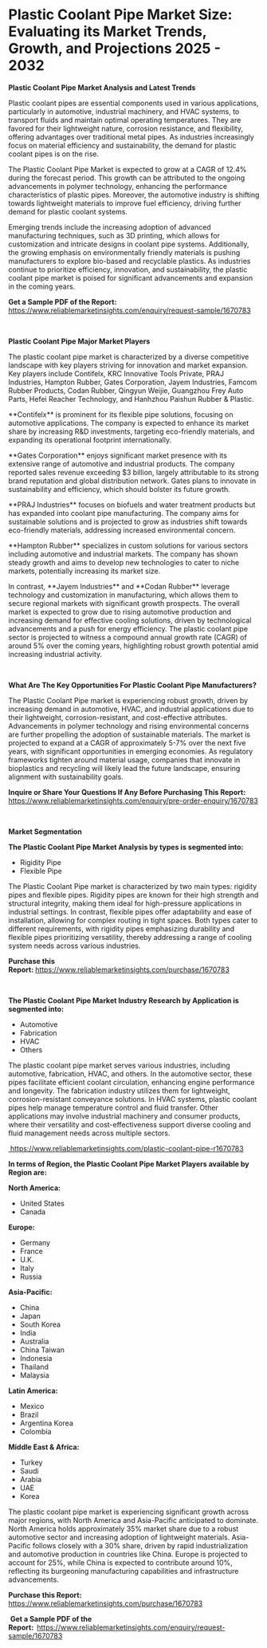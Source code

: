 <p><h1>Plastic Coolant Pipe Market Size: Evaluating its Market Trends, Growth, and Projections 2025 - 2032</h1></p><p><strong>Plastic Coolant Pipe Market Analysis and Latest Trends</strong></p>
<p><p>Plastic coolant pipes are essential components used in various applications, particularly in automotive, industrial machinery, and HVAC systems, to transport fluids and maintain optimal operating temperatures. They are favored for their lightweight nature, corrosion resistance, and flexibility, offering advantages over traditional metal pipes. As industries increasingly focus on material efficiency and sustainability, the demand for plastic coolant pipes is on the rise.</p><p>The Plastic Coolant Pipe Market is expected to grow at a CAGR of 12.4% during the forecast period. This growth can be attributed to the ongoing advancements in polymer technology, enhancing the performance characteristics of plastic pipes. Moreover, the automotive industry is shifting towards lightweight materials to improve fuel efficiency, driving further demand for plastic coolant systems. </p><p>Emerging trends include the increasing adoption of advanced manufacturing techniques, such as 3D printing, which allows for customization and intricate designs in coolant pipe systems. Additionally, the growing emphasis on environmentally friendly materials is pushing manufacturers to explore bio-based and recyclable plastics. As industries continue to prioritize efficiency, innovation, and sustainability, the plastic coolant pipe market is poised for significant advancements and expansion in the coming years.</p></p>
<p><strong>Get a Sample PDF of the Report:&nbsp;</strong> <a href="https://www.reliablemarketinsights.com/enquiry/request-sample/1670783?utm_campaign=3601&utm_medium=2&utm_source=Github&utm_content=ia&utm_term=17042025&utm_id=plastic-coolant-pipe">https://www.reliablemarketinsights.com/enquiry/request-sample/1670783</a></p>
<p>&nbsp;</p>
<p><strong>Plastic Coolant Pipe Major Market Players</strong></p>
<p><p>The plastic coolant pipe market is characterized by a diverse competitive landscape with key players striving for innovation and market expansion. Key players include Contifelx, KRC Innovative Tools Private, PRAJ Industries, Hampton Rubber, Gates Corporation, Jayem Industries, Famcom Rubber Products, Codan Rubber, Qingyun Weijie, Guangzhou Frey Auto Parts, Hefei Reacher Technology, and Hanhzhou Paishun Rubber & Plastic.</p><p>**Contifelx** is prominent for its flexible pipe solutions, focusing on automotive applications. The company is expected to enhance its market share by increasing R&D investments, targeting eco-friendly materials, and expanding its operational footprint internationally.</p><p>**Gates Corporation** enjoys significant market presence with its extensive range of automotive and industrial products. The company reported sales revenue exceeding $3 billion, largely attributable to its strong brand reputation and global distribution network. Gates plans to innovate in sustainability and efficiency, which should bolster its future growth.</p><p>**PRAJ Industries** focuses on biofuels and water treatment products but has expanded into coolant pipe manufacturing. The company aims for sustainable solutions and is projected to grow as industries shift towards eco-friendly materials, addressing increased environmental concern.</p><p>**Hampton Rubber** specializes in custom solutions for various sectors including automotive and industrial markets. The company has shown steady growth and aims to develop new technologies to cater to niche markets, potentially increasing its market size.</p><p>In contrast, **Jayem Industries** and **Codan Rubber** leverage technology and customization in manufacturing, which allows them to secure regional markets with significant growth prospects. The overall market is expected to grow due to rising automotive production and increasing demand for effective cooling solutions, driven by technological advancements and a push for energy efficiency. The plastic coolant pipe sector is projected to witness a compound annual growth rate (CAGR) of around 5% over the coming years, highlighting robust growth potential amid increasing industrial activity.</p></p>
<p>&nbsp;</p>
<p><strong>What Are The Key Opportunities For Plastic Coolant Pipe Manufacturers?</strong></p>
<p><p>The Plastic Coolant Pipe market is experiencing robust growth, driven by increasing demand in automotive, HVAC, and industrial applications due to their lightweight, corrosion-resistant, and cost-effective attributes. Advancements in polymer technology and rising environmental concerns are further propelling the adoption of sustainable materials. The market is projected to expand at a CAGR of approximately 5-7% over the next five years, with significant opportunities in emerging economies. As regulatory frameworks tighten around material usage, companies that innovate in bioplastics and recycling will likely lead the future landscape, ensuring alignment with sustainability goals.</p></p>
<p><strong>Inquire or Share Your Questions If Any Before Purchasing This Report:</strong> <a href="https://www.reliablemarketinsights.com/enquiry/pre-order-enquiry/1670783?utm_campaign=3601&utm_medium=2&utm_source=Github&utm_content=ia&utm_term=17042025&utm_id=plastic-coolant-pipe">https://www.reliablemarketinsights.com/enquiry/pre-order-enquiry/1670783</a></p>
<p>&nbsp;</p>
<p><strong>Market Segmentation</strong></p>
<p><strong>The Plastic Coolant Pipe Market Analysis by types is segmented into:</strong></p>
<p><ul><li>Rigidity Pipe</li><li>Flexible Pipe</li></ul></p>
<p><p>The Plastic Coolant Pipe market is characterized by two main types: rigidity pipes and flexible pipes. Rigidity pipes are known for their high strength and structural integrity, making them ideal for high-pressure applications in industrial settings. In contrast, flexible pipes offer adaptability and ease of installation, allowing for complex routing in tight spaces. Both types cater to different requirements, with rigidity pipes emphasizing durability and flexible pipes prioritizing versatility, thereby addressing a range of cooling system needs across various industries.</p></p>
<p><strong>Purchase this Report:&nbsp;</strong><a href="https://www.reliablemarketinsights.com/purchase/1670783?utm_campaign=3601&utm_medium=2&utm_source=Github&utm_content=ia&utm_term=17042025&utm_id=plastic-coolant-pipe">https://www.reliablemarketinsights.com/purchase/1670783</a></p>
<p>&nbsp;</p>
<p><strong>The Plastic Coolant Pipe Market Industry Research by Application is segmented into:</strong></p>
<p><ul><li>Automotive</li><li>Fabrication</li><li>HVAC</li><li>Others</li></ul></p>
<p><p>The plastic coolant pipe market serves various industries, including automotive, fabrication, HVAC, and others. In the automotive sector, these pipes facilitate efficient coolant circulation, enhancing engine performance and longevity. The fabrication industry utilizes them for lightweight, corrosion-resistant conveyance solutions. In HVAC systems, plastic coolant pipes help manage temperature control and fluid transfer. Other applications may involve industrial machinery and consumer products, where their versatility and cost-effectiveness support diverse cooling and fluid management needs across multiple sectors.</p></p>
<p><a href="https://www.reliablemarketinsights.com/plastic-coolant-pipe-r1670783?utm_campaign=3601&utm_medium=2&utm_source=Github&utm_content=ia&utm_term=17042025&utm_id=plastic-coolant-pipe">&nbsp;https://www.reliablemarketinsights.com/plastic-coolant-pipe-r1670783</a></p>
<p><strong>In terms of Region, the Plastic Coolant Pipe Market Players available by Region are:</strong></p>
<p>
    <p> <strong> North America: </strong>
        <ul>
            <li>United States</li>
            <li>Canada</li>
        </ul>
        </p> 
    <p> <strong> Europe: </strong>
        <ul>
            <li>Germany</li>
            <li>France</li>
            <li>U.K.</li>
            <li>Italy</li>
            <li>Russia</li>
        </ul>
        </p> 
    <p> <strong> Asia-Pacific: </strong>
        <ul>
            <li>China</li>
            <li>Japan</li>
            <li>South Korea</li>
            <li>India</li>
            <li>Australia</li>
            <li>China Taiwan</li>
            <li>Indonesia</li>
            <li>Thailand</li>
            <li>Malaysia</li>
        </ul>
        </p> 
    <p> <strong> Latin America: </strong>
        <ul>
            <li>Mexico</li>
            <li>Brazil</li>
            <li>Argentina Korea</li>
            <li>Colombia</li>
        </ul>
        </p> 
    <p> <strong> Middle East & Africa: </strong>
        <ul>
            <li>Turkey</li>
            <li>Saudi</li>
            <li>Arabia</li>
            <li>UAE</li>
            <li>Korea</li>
        </ul>
    </p>
    </p>
<p><p>The plastic coolant pipe market is experiencing significant growth across major regions, with North America and Asia-Pacific anticipated to dominate. North America holds approximately 35% market share due to a robust automotive sector and increasing adoption of lightweight materials. Asia-Pacific follows closely with a 30% share, driven by rapid industrialization and automotive production in countries like China. Europe is projected to account for 25%, while China is expected to contribute around 10%, reflecting its burgeoning manufacturing capabilities and infrastructure advancements.</p></p>
<p><strong>Purchase this Report: </strong><a href="https://www.reliablemarketinsights.com/purchase/1670783?utm_campaign=3601&utm_medium=2&utm_source=Github&utm_content=ia&utm_term=17042025&utm_id=plastic-coolant-pipe">https://www.reliablemarketinsights.com/purchase/1670783</a></p>
<p>&nbsp;<strong>Get a Sample PDF of the Report:&nbsp;&nbsp;</strong><a href="https://www.reliablemarketinsights.com/enquiry/request-sample/1670783?utm_campaign=3601&utm_medium=2&utm_source=Github&utm_content=ia&utm_term=17042025&utm_id=plastic-coolant-pipe">https://www.reliablemarketinsights.com/enquiry/request-sample/1670783</a></p>
<p><strong></strong></p>
<p><p></p><p></p><p></p></p>